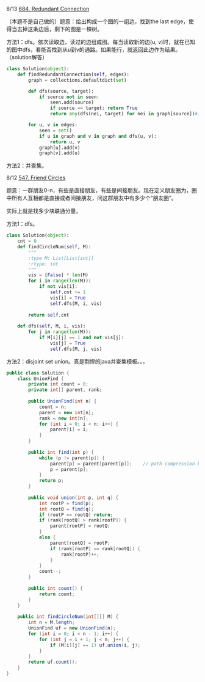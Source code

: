 8/13 [684. Redundant Connection](https://leetcode.com/problems/redundant-connection/solution/)

（本题不是自己做的）题意：给出构成一个图的一组边，找到the last edge，使得当去掉这条边后，剩下的图是一棵树。

方法1：dfs。依次读取边，读过的边组成图。每当读取新的边(u, v)时，就在已知的图中dfs，看能否找到从u到v的通路。如果能行，就返回此边作为结果。（solution解答）

```python
class Solution(object):
    def findRedundantConnection(self, edges):
        graph = collections.defaultdict(set)

        def dfs(source, target):
            if source not in seen:
                seen.add(source)
                if source == target: return True
                return any(dfs(nei, target) for nei in graph[source])#只要有true，就返回true

        for u, v in edges:
            seen = set()
            if u in graph and v in graph and dfs(u, v):
                return u, v
            graph[u].add(v)
            graph[v].add(u)
```

方法2：并查集。



8/12 [547. Friend Circles](https://leetcode.com/problems/friend-circles/description/)

题意：一群朋友0-n，有些是直接朋友，有些是间接朋友。现在定义朋友圈为，圈中所有人互相都是直接或者间接朋友，问这群朋友中有多少个“朋友圈”。

实际上就是找多少块联通分量。

方法1：dfs。

```python
class Solution(object):
    cnt = 0
    def findCircleNum(self, M):
        """
        :type M: List[List[int]]
        :rtype: int
        """
        vis = [False] * len(M)
        for i in range(len(M)):
            if not vis[i]:
                self.cnt += 1
                vis[i] = True
                self.dfs(M, i, vis)
                
        return self.cnt
        
    def dfs(self, M, i, vis):
        for j in range(len(M)):
            if M[i][j] == 1 and not vis[j]:
                vis[j] = True
                self.dfs(M, j, vis)
```

方法2：disjoint set union。真是剽悍的java并查集模板。。。

```java
public class Solution {
    class UnionFind {
        private int count = 0;
        private int[] parent, rank;
        
        public UnionFind(int n) {
            count = n;
            parent = new int[n];
            rank = new int[n];
            for (int i = 0; i < n; i++) {
                parent[i] = i;
            }
        }
        
        public int find(int p) {
        	while (p != parent[p]) {
                parent[p] = parent[parent[p]];    // path compression by halving
                p = parent[p];
            }
            return p;
        }
        
        public void union(int p, int q) {
            int rootP = find(p);
            int rootQ = find(q);
            if (rootP == rootQ) return;
            if (rank[rootQ] > rank[rootP]) {
                parent[rootP] = rootQ;
            }
            else {
                parent[rootQ] = rootP;
                if (rank[rootP] == rank[rootQ]) {
                    rank[rootP]++;
                }
            }
            count--;
        }
        
        public int count() {
            return count;
        }
    }
    
    public int findCircleNum(int[][] M) {
        int n = M.length;
        UnionFind uf = new UnionFind(n);
        for (int i = 0; i < n - 1; i++) {
            for (int j = i + 1; j < n; j++) {
                if (M[i][j] == 1) uf.union(i, j);
            }
        }
        return uf.count();
    }
}
```